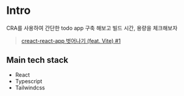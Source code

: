 # Intro

CRA를 사용하여 간단한 todo app 구축 해보고 빌드 시간, 용량을 체크해보자

> [creact-react-app 벗어나기 (feat. Vite) #1](https://velog.io/@narc2ss/creact-react-app-%EB%B2%97%EC%96%B4%EB%82%98%EA%B8%B0-feat.-Vite)

## Main tech stack

- React
- Typescript
- Tailwindcss

